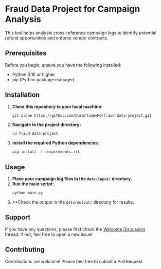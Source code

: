 # Fraud Data Project for Campaign Analysis

This tool helps analysts cross-reference campaign logs to identify potential refund opportunities and enforce vendor contracts.

## Prerequisites

Before you begin, ensure you have the following installed:
- Python 3.10 or higher
- pip (Python package manager)

## Installation

1.  **Clone this repository to your local machine:**
    ```bash
    git clone https://github.com/DurantadevHQ/fraud-data-project.git
    ```
2.  **Navigate to the project directory:**
    ```bash
    cd fraud-data-project
    ```
3.  **Install the required Python dependencies:**
    ```bash
    pip install -r requirements.txt
    ```

## Usage

1.  **Place your campaign log files in the `data/input/` directory.**
2.  **Run the main script:**
    ```bash
    python main.py
    ```
3.  **Check the output in the `data/output/` directory for results.

## Support

If you have any questions, please first check the [Welcome Discussion](https://github.com/DurantadevHQ/fraud-data-project/issues/2) thread. If not, feel free to open a new issue!

## Contributing

Contributions are welcome! Please feel free to submit a Pull Request.
